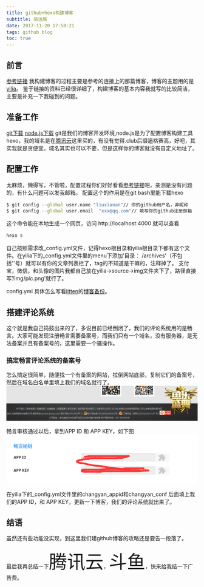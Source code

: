 ```yaml
---
title: github+hexo构建博客
subtitle: 简洁版  
date: 2017-11-20 17:58:21
tags: github blog
toc: true
---
```


## 前言
[参考链接](https://www.cnblogs.com/liuxianan/p/build-blog-website-by-hexo-github.html)
我构建博客的过程主要是参考的连接上的那篇博客，博客的主题用的是[yilia](https://github.com/litten/hexo-theme-yilia)。
鉴于链接的资料已经很详细了，构建博客的基本内容我就写的比较简洁，主要是补充一下我碰到的问题。

## 准备工作
[git下载](https://git-scm.com/download/win)
[node.js下载](https://nodejs.org/zh-cn/)
git是我们的博客开发环境,node.js是为了配置博客构建工具hexo，我的域名是在[腾讯云](https://cloud.tencent.com/)这里买的，有没有觉得.club后缀逼格赛高，好吧，其实我就是贪便宜。域名其实也可以不要，但是这样你的博客就没有自定义地址了。


## 配置工作
太麻烦，懒得写，不管啦，配置过程你们好好看看[参考链接](https://www.cnblogs.com/liuxianan/p/build-blog-website-by-hexo-github.html)吧，亲测是没有问题的，有什么问题可以发我邮箱。
配置这个的作用是在git bash里能下载hexo
``` bash
$ git config --global user.name "liuxianan"// 你的github用户名，非昵称
$ git config --global user.email  "xxx@qq.com"// 填写你的github注册邮箱
``` 

这个命令能在本地生成一个网页，访问 http://localhost:4000 就可以查看
``` bash
hexo s 
``` 
自己按照需求改_config.yml文件，记得hexo根目录和yilia根目录下都有这个文件。在yilia下的_config.yml文件里的menu下添加'目录： /archives'（不包括''号）就可以有你的文章列表栏了，tag的不知道是干嘛的，注释掉了。
支付宝，微信，和头像的图片我都自己放在yilia->source->img文件夹下了，路径直接写’/img/pic.png'就行了。

config.yml 具体怎么写看[litten](https://github.com/litten/)的[博客备份](https://github.com/litten/BlogBackup)。

## 搭建评论系统
这个就是我自己捣鼓出来的了，多说目前已经倒闭了，我们的评论系统用的是畅言。大家可能发现注册畅言需要备案号，而我们只有一个域名，没有服务器，是无法备案并且有备案号的，这里需要一个骚操作。

### 搞定畅言评论系统的备案号
怎么搞定很简单，随便找一个有备案的网站，拉倒网站底部，复制它们的备案号，然后在域名白名单里填上我们的域名就行了。
![pic1](https://raw.githubusercontent.com/XufengHan/Month-Cost/master/pic/beanhao.png)

畅言审核通过以后，拿到APP ID 和 APP KEY，如下图
![pic2](https://raw.githubusercontent.com/XufengHan/Month-Cost/master/pic/changyan.png)

在yilia下的_config.yml文件里的changyan_appid和changyan_conf 后面填上我们的APP ID，和 APP KEY，更新一下博客，我们的评论系统就出来了。

## 结语
虽然还有些功能没实现，到这里我们建github博客的攻略还是要告一段落了。


最后我再总结一下<font size=15>腾讯云</font>，<font size=15>斗鱼</font>，快来给我结一下广告费。
